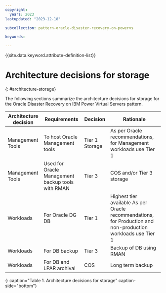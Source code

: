```yaml
---
copyright:
  years: 2023
lastupdated: "2023-12-18"

subcollection: pattern-oracle-disaster-recovery-on-powervs

keywords:

---
```


{{site.data.keyword.attribute-definition-list}}

# Architecture decisions for storage

{: \#architecture-storage}

The following sections summarize the architecture decisions for storage for the Oracle Disaster Recovery on IBM Power Virtual Servers pattern.

| **Architecture decision** | **Requirements**                                  | **Decision**   | **Rationale**                                                                                                |
|---------------------------|---------------------------------------------------|----------------|--------------------------------------------------------------------------------------------------------------|
| Management Tools          | To host Oracle Management tools                   | Tier 1 Storage | As per Oracle recommendations, for Management workloads use Tier 1                                           |
| Management Tools          | Used for Oracle Management backup tools with RMAN | Tier 3         | COS and/or Tier 3 storage                                                                                    |
| Workloads                 | For Oracle DG DB                                  | Tier 1         | Highest tier available As per Oracle recommendations, for Production and non-production workloads use Tier 1 |
| Workloads                 | For DB backup                                     | Tier 3         | Backup of DB using RMAN                                                                                      |
| Workloads                 | For DB and LPAR archival                          | COS            | Long term backup                                                                                             |

{: caption="Table 1. Architecture decisions for storage" caption-side="bottom"}
